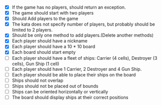 ﻿- [x] If the game has no players, should return an exception.
- [x] The game should start with two players
- [x] Should Add players to the game
- [x] The kata does not specify number of players, but probably should be limited to 2 players.
- [x] Should be only one method to add players.(Delete another methods)
- [x] Each player should have a nickname
- [x] Each player should have a 10 * 10 board
- [x] Each board should start empty
- [ ] Each player should have a fleet of ships: Carrier (4 cells), Destroyer (3 cells), Gun Ship (1 cell)
- [ ] Each player should have 1 Carrier, 2 Destroyer and 4 Gun Ship.
- [ ] Each player should be able to place their ships on the board
- [ ] Ships should not overlap
- [ ] Ships should not be placed out of bounds
- [ ] Ships can be oriented horizontally or vertically
- [ ] The board should display ships at their correct positions